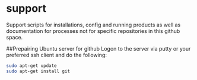 # support
Support scripts for installations, config and running products as well as documentation for processes not for specific repositories in this github space.

##Prepairing Ubuntu server for github
Logon to the server via putty or your preferred ssh client and do the following:
```sh
sudo apt-get update
sudo apt-get install git
```
